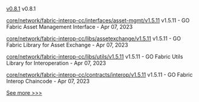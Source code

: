 
[v0.8.1](https://github.com/hyperledger/aries-acapy-docs/releases/tag/v0.8.1) v0.8.1

[core/network/fabric-interop-cc/interfaces/asset-mgmt/v1.5.11](https://github.com/hyperledger-labs/weaver-dlt-interoperability/releases/tag/core/network/fabric-interop-cc/interfaces/asset-mgmt/v1.5.11) v1.5.11 - GO Fabric Asset Management Interface - Apr 07, 2023

[core/network/fabric-interop-cc/libs/assetexchange/v1.5.11](https://github.com/hyperledger-labs/weaver-dlt-interoperability/releases/tag/core/network/fabric-interop-cc/libs/assetexchange/v1.5.11) v1.5.11 - GO Fabric Library for Asset Exchange - Apr 07, 2023

[core/network/fabric-interop-cc/libs/utils/v1.5.11](https://github.com/hyperledger-labs/weaver-dlt-interoperability/releases/tag/core/network/fabric-interop-cc/libs/utils/v1.5.11) v1.5.11 - GO Fabric Utils Library for Interoperation - Apr 07, 2023

[core/network/fabric-interop-cc/contracts/interop/v1.5.11](https://github.com/hyperledger-labs/weaver-dlt-interoperability/releases/tag/core/network/fabric-interop-cc/contracts/interop/v1.5.11) v1.5.11 - GO Fabric Interop Chaincode - Apr 07, 2023


[See more >>>](https://start-here.hyperledger.org/releases)
